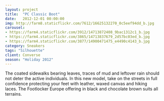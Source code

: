 ```yaml
---
layout: project
title:  "PC Classic Boot"
date:   2012-12-01 00:00:00
img: http://farm8.staticflickr.com/7612/16625132270_0c5eef94dd_b.jpg
carousel:
- https://farm4.staticflickr.com/3912/14713872408_9bac1312c1_b.jpg
- https://farm4.staticflickr.com/3865/14713837679_2d57bc03ed_b.jpg
- https://farm4.staticflickr.com/3877/14900471475_e4490c4143_b.jpg
category: Sneakers
tags: "Silhouette"
client: Converse
season: "Holiday 2012"
---
```

The coated sidewalks bearing leaves, traces of mud and leftover rain should not deter the active individuals. In this new model, take on the streets in full confidence protecting your feet with leather, waxed canvas and hiking laces. The Footlocker Europe offering in black and chocolate brown suits all terrains.
